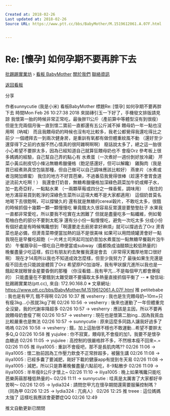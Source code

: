 ```yaml
---

Created at: 2018-02-26
Last updated at: 2018-02-26
Source URL: https://www.ptt.cc/bbs/BabyMother/M.1519612061.A.07F.html


---
```


# Re: [懷孕] 如何孕期不要再胖下去


[批踢踢實業坊](https://www.ptt.cc/) › [看板 BabyMother](https://www.ptt.cc/bbs/BabyMother/index.html) [關於我們](https://www.ptt.cc/about.html) [聯絡資訊](https://www.ptt.cc/contact.html)

[返回看板](https://www.ptt.cc/bbs/BabyMother/index.html)

分享

作者sunnycutie (我是小米)
看板BabyMother
標題Re: \[懷孕\] 如何孕期不要再胖下去
時間Mon Feb 26 10:27:38 2018
來拋磚引玉一下好了，手機發文排版請見諒 我懷第一胎的時候非常正常吃，最後胖11公斤（產前算中等體型沒有到很瘦） 但是生完兩個月後一直到懷二寶前一直都還有五公斤減不掉 餵母奶一年一點也沒用啊（吶喊） 而且我餵母奶的時候也沒有吃比較多，我老公都覺得我還吃得比之前少 一個禮拜去一到兩次健身房，是重訓有氧都有做但體重紋風不動 （還好至少還穿得下之前的衣服不然心情真的很阿雜啊啊啊） 廢話說太多了，總之這一胎很小心希望不要胖太多，因為已經知道自己就算狂餵母奶也不 會瘦Orz 參考板上很多媽媽的經驗，自己幫自己弄的點心有 水煮蛋（一次煮好一週份剝好放冷藏） 芹菜小黃瓜削皮切小條沾無糖希臘優格（飽足感還好，但可以解饞） 雞胸肉（我是買已經煮熟真空包裝那種，但自己做可以自己調味應該比較好） 燕麥片（水煮或者泡開加蜂蜜） 我住的地方不好買芭樂，不過番茄我覺得很棒（趁還不會胃食道逆流前大吃啊！） 我還會打奶昔，無糖希臘優格加深綠色蔬菜加牛奶或椰子水，加一匙奇亞籽，一點點水果 （一兩顆草莓或四分之一條香蕉，調味用） （我住的地方滿容易買到乾淨的深綠色生菜所以這項大概不是大家都適用） 這個奶昔莫名地喝下去很飽啊，可以撐蠻久的 還有就是無糖的cereal穀片，不敢吃太多，很餓的時候抓個十幾顆一顆一顆慢慢吃 畢竟餓太久很容易反胃還是要墊墊肚子 水果我一直都非常愛吃，所以要我不吃實在太困難了 但就是盡量吃多一點纖維，例如葡萄柚白色的部分不要剝太乾淨 還有分小份一點慢慢吃，避免一次吃太多 分成小份有個好處是有時候嘴饞想到「啊還要走去廚房拿好麻煩」就可以撐過去了Orz 燙青菜也是必備，但燙青菜帶便當加熱的話不是很美味 如果可以用悶燒罐燙會好一點 我現在是早餐吃超飽（一片烤土司夾起司加奶昔加水煮蛋加一點無糖早餐穀片泡牛奶） 午餐跟孕前一樣吃自己帶便當或subway（醬都換成油醋類比較低熱量的） 晚餐盡量少吃這樣，假日有朋友約去聚餐我還是會去 （非常得天獨厚地胃口很好啊） 現在才14周所以我也不知道成效怎麼樣，但至少我努力了 最後如果生完還是瘦不回去也只能說是體質了Orz 希望原PO加油呀，我有甲狀腺亢進所以我也是一餓起來就眼冒金星要昏倒的那種 （你沒看錯…我有甲亢…不是每個甲亢都會爆瘦的） 只能盡量在不要餓到太難受跟不要攝取太多熱量直接抓個平衡了 -- ※ 發信站: 批踢踢實業坊(ptt.cc), 來自: 172.90.168.0 ※ 文章網址: <https://www.ptt.cc/bbs/BabyMother/M.1519612061.A.07F.html>
推 petitebabe : 我也是有甲亢 餓不得啊 02/26 10:37
推 vesherry : 我也是生完餵母奶~10m+只有瘦3kg...小孩就3kg了啊 02/26 10:56
→ vesherry : 後來也運動了一年但體重完全沒變，我的代謝率降超多 02/26 10:57
→ vesherry : 應該是主因，所以不要再說餵母奶會瘦了啊 02/26 10:57
→ vesherry : 現在也是懷第二胎ing...因為我貧血比較嚴重也是無法 02/26 10:57
→ sunnycutie : 原來這麼多同路人讓我好過多了嗚嗚 02/26 10:58
→ vesherry : 餓，加上這胎很不穩也不敢運動...希望不要胖太多Q\_Q 02/26 10:58
推 yujulee : 你不寂寞，餵母乳不會瘦的加1，我要不是懷孕血糖過 02/26 11:05
→ yujulee : 高控制的很嚴格胖不多，不然根本瘦不回來=.= 02/26 11:05
推 iliya1005 : 重訓不會瘦吧，那不是長肌肉嗎?? 02/26 11:06
→ iliya1005 : 懷二胎前因為工作壓力飲食不正常胖超多，被醫生講 02/26 11:08
→ iliya1005 : 已經多囊了要減肥，剛好下載的健康app有提到冬天易 02/26 11:08
→ iliya1005 : 減肥，所以只是靠著晚餐盡量六點前吃，8-9點散步 02/26 11:09
→ iliya1005 : 半年瘦8公斤才懷上~ 02/26 11:10
→ iliya1005 : 晚上如果嘴饞只能吃芭樂蒟蒻那種低熱量的~ 02/26 11:11
→ sunnycutie : 哇真是太厲害了大家都好辛苦啊～ 02/26 12:05
→ lydia324 : 請問您甲亢在懷孕期間還需要服藥控制嗎？（同為甲 02/26 12:25
→ lydia324 : 亢病人） 02/26 12:25
推 treee : 這位媽媽太強了 這樣吃我應該會憂鬱症QQ 02/26 12:49

推文自動更新已關閉

